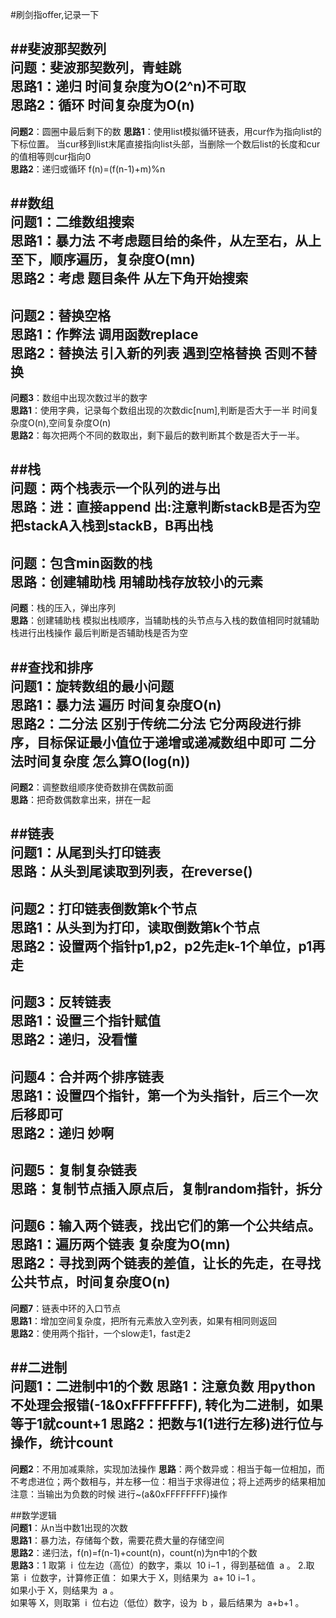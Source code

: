 #刷剑指offer,记录一下

##斐波那契数列  
**问题**：斐波那契数列，青蛙跳  
**思路1**：递归 时间复杂度为O(2^n)不可取   
**思路2**：循环 时间复杂度为O(n)  
---
**问题2**：圆圈中最后剩下的数
**思路1**：使用list模拟循环链表，用cur作为指向list的下标位置。
当cur移到list末尾直接指向list头部，当删除一个数后list的长度和cur的值相等则cur指向0  
**思路2**：递归或循环  f(n)=(f(n-1)+m)%n  

##数组  
**问题1**：二维数组搜索  
**思路1**：暴力法 不考虑题目给的条件，从左至右，从上至下，顺序遍历，复杂度O(mn)  
**思路2**：考虑 题目条件 从左下角开始搜索  
---
**问题2**：替换空格  
**思路1**：作弊法 调用函数replace  
**思路2**：替换法 引入新的列表 遇到空格替换 否则不替换  
---  
**问题3**：数组中出现次数过半的数字  
**思路1**：使用字典，记录每个数组出现的次数dic[num],判断是否大于一半
时间复杂度O(n),空间复杂度O(n)  
**思路2**：每次把两个不同的数取出，剩下最后的数判断其个数是否大于一半。  

##栈  
**问题**：两个栈表示一个队列的进与出  
**思路**：进：直接append  出:注意判断stackB是否为空 把stackA入栈到stackB，B再出栈  
---
**问题**：包含min函数的栈  
**思路**：创建辅助栈  用辅助栈存放较小的元素  
---
**问题**：栈的压入，弹出序列  
**思路**：创建辅助栈 模拟出栈顺序，当辅助栈的头节点与入栈的数值相同时就辅助栈进行出栈操作
最后判断是否辅助栈是否为空  

##查找和排序  
**问题1**：旋转数组的最小问题  
**思路1**：暴力法 遍历 时间复杂度O(n)  
**思路2**：二分法 区别于传统二分法 它分两段进行排序，目标保证最小值位于递增或递减数组中即可
二分法时间复杂度 怎么算O(log(n))  
---
**问题2**：调整数组顺序使奇数排在偶数前面  
**思路**：把奇数偶数拿出来，拼在一起  

##链表  
**问题1**：从尾到头打印链表  
**思路**：从头到尾读取到列表，在reverse()  
---
**问题2**：打印链表倒数第k个节点  
**思路1**：从头到为打印，读取倒数第k个节点  
**思路2**：设置两个指针p1,p2，p2先走k-1个单位，p1再走  
---
**问题3**：反转链表  
**思路1**：设置三个指针赋值  
**思路2**：递归，没看懂  
---
**问题4**：合并两个排序链表  
**思路1**：设置四个指针，第一个为头指针，后三个一次后移即可  
**思路2**：递归 妙啊  
---
**问题5**：复制复杂链表  
**思路**：复制节点插入原点后，复制random指针，拆分  
---
**问题6**：输入两个链表，找出它们的第一个公共结点。  
**思路1**：遍历两个链表 复杂度为O(mn)  
**思路2**：寻找到两个链表的差值，让长的先走，在寻找公共节点，时间复杂度O(n)
---
**问题7**：链表中环的入口节点  
**思路1**：增加空间复杂度，把所有元素放入空列表，如果有相同则返回  
**思路2**：使用两个指针，一个slow走1，fast走2  

##二进制  
**问题1**：二进制中1的个数
**思路1**：注意负数 用python不处理会报错(-1&0xFFFFFFFF),
转化为二进制，如果等于1就count+1
**思路2**：把数与1(1进行左移)进行位与操作，统计count  
---
**问题2**：不用加减乘除，实现加法操作
**思路**：两个数异或：相当于每一位相加，而不考虑进位；两个数相与，并左移一位：相当于求得进位；将上述两步的结果相加 
注意：当输出为负数的时候 进行~(a&0xFFFFFFFF)操作  

##数学逻辑  
**问题1**：从n当中数1出现的次数  
**思路1**：暴力法，存储每个数，需要花费大量的存储空间  
**思路2**：递归法，f(n)=f(n-1)+count(n)，count(n)为n中1的个数  
**思路3**：1 取第  i  位左边（高位）的数字，乘以  10 i−1 ，得到基础值  a 。
2.取第  i  位数字，计算修正值： 如果大于 X，则结果为  a+ 10 i−1 。  
   如果小于 X，则结果为  a 。  
   如果等 X，则取第  i  位右边（低位）数字，设为  b ，最后结果为  a+b+1 。